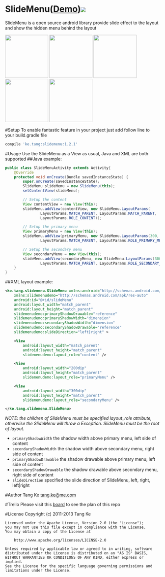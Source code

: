 SlideMenu([Demo][1])<img src="https://api.travis-ci.org/TangKe/SlideMenu.png?branch=master" />
=========
SlideMenu is a open source android library provide slide effect to the layout and show the hidden menu behind the layout

<img src="https://github.com/TangKe/SlideMenu/wiki/images/snap1.png" width="140" />
<img src="https://github.com/TangKe/SlideMenu/wiki/images/snap2.png" width="140" />
<img src="https://github.com/TangKe/SlideMenu/wiki/images/snap3.png" width="140" />
<img src="https://github.com/TangKe/SlideMenu/wiki/images/snap4.png" width="140" />
<img src="https://github.com/TangKe/SlideMenu/wiki/images/snap5.png" width="140" />

#Setup
To enable fantastic feature in your project just add follow line to your build.gradle file
```groovy
compile 'ke.tang:slidemenu:1.2.1'
```

#Usage
Use the SlideMenu as a View as usual, Java and XML are both supported
##Java example:
```java
public class SlideMenuActivity extends Activity{
	@Override
	protected void onCreate(Bundle savedInstanceState) {
		super.onCreate(savedInstanceState);
		SlideMenu slideMenu = new SlideMenu(this);
		setContentView(slideMenu);

		// Setup the content
		View contentView = new View(this);
		slideMenu.addView(contentView, new SlideMenu.LayoutParams(
				LayoutParams.MATCH_PARENT, LayoutParams.MATCH_PARENT,
				LayoutParams.ROLE_CONTENT));

		// Setup the primary menu
		View primaryMenu = new View(this);
		slideMenu.addView(primaryMenu, new SlideMenu.LayoutParams(300,
				LayoutParams.MATCH_PARENT, LayoutParams.ROLE_PRIMARY_MENU));

		// Setup the secondary menu
		View secondaryMenu = new View(this);
		slideMenu.addView(secondaryMenu, new SlideMenu.LayoutParams(300,
				LayoutParams.MATCH_PARENT, LayoutParams.ROLE_SECONDARY_MENU));
	}
}
```

##XML layout example:
```xml
<ke.tang.slidemenu.SlideMenu xmlns:android="http://schemas.android.com/apk/res/android"
    xmlns:slidemenudemo="http://schemas.android.com/apk/res-auto"
    android:id="@+id/slideMenu"
    android:layout_width="match_parent"
    android:layout_height="match_parent"
    slidemenudemo:primaryShadowDrawable="reference"
    slidemenudemo:primaryShadowWidth="dimension"
    slidemenudemo:secondaryShadowWidth="dimension"
    slidemenudemo:secondaryShadowDrawable="reference"
    slidemenudemo:slideDirection="left|right" >

    <View
        android:layout_width="match_parent"
        android:layout_height="match_parent"
        slidemenudemo:layout_role="content" />

    <View
        android:layout_width="200dip"
        android:layout_height="match_parent"
        slidemenudemo:layout_role="primaryMenu" />

    <View
        android:layout_width="300dip"
        android:layout_height="match_parent"
        slidemenudemo:layout_role="secondaryMenu" />

</ke.tang.slidemenu.SlideMenu>
```
*NOTE: the children of SlideMenu must be specified layout_role attribute, otherwise the SlideMenu will throw a Exception. SlideMenu must be the root of layout.*
* `primaryShadowWidth` the shadow width above primary menu, left side of content
* `secondaryShadowWidth` the shadow width above secondary menu, right side of content
* `primaryShadowDrawable` the shadow drawable above primary menu, left side of content
* `secondaryShadowDrawable` the shadow drawable above secondary menu, right side of content
* `slideDirection` specified the slide direction of SlideMenu, left, right, left|right

#Author
Tang Ke
tang.ke@me.com

#Trello
Please visit this [board][2] to see the plan of this repo

#License
    Copyright (c) 2011-2013 Tang Ke
    
    Licensed under the Apache License, Version 2.0 (the "License");
    you may not use this file except in compliance with the License.
    You may obtain a copy of the License at
    
        http://www.apache.org/licenses/LICENSE-2.0
    
    Unless required by applicable law or agreed to in writing, software
    distributed under the License is distributed on an "AS IS" BASIS,
    WITHOUT WARRANTIES OR CONDITIONS OF ANY KIND, either express or implied.
    See the License for the specific language governing permissions and
    limitations under the License.

[1]: https://github.com/TangKe/SlideMenu/wiki/SlideMenu.apk
[2]: https://trello.com/board/slidemenu/514932078a91614c640056df
[3]: https://travis-ci.org/TangKe/SlideMenu
